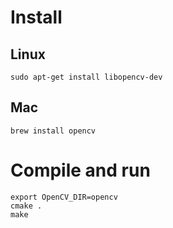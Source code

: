 # Install

## Linux
`sudo apt-get install libopencv-dev`

## Mac
`brew install opencv`

# Compile and run
```
export OpenCV_DIR=opencv
cmake .
make
```
